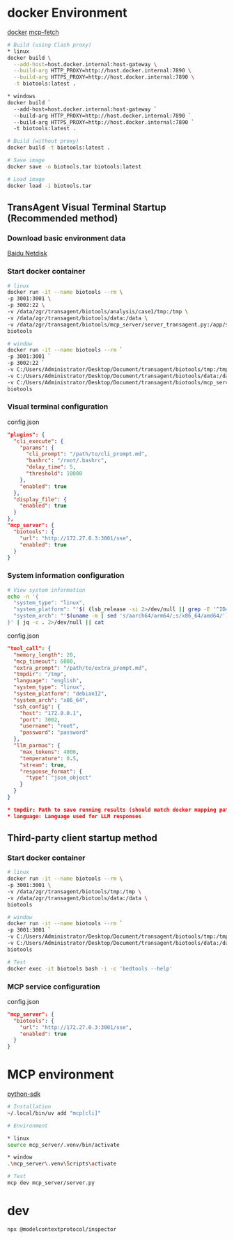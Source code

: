 # docker Environment

[docker](https://www.anaconda.com/docs/tools/working-with-conda/applications/docker#docker)
[mcp-fetch](https://github.com/modelcontextprotocol/servers/blob/main/src/fetch/Dockerfile)

```bash
# Build (using Clash proxy)
* linux
docker build \
  --add-host=host.docker.internal:host-gateway \
  --build-arg HTTP_PROXY=http://host.docker.internal:7890 \
  --build-arg HTTPS_PROXY=http://host.docker.internal:7890 \
  -t biotools:latest .

* windows
docker build `
  --add-host=host.docker.internal:host-gateway `
  --build-arg HTTP_PROXY=http://host.docker.internal:7890 `
  --build-arg HTTPS_PROXY=http://host.docker.internal:7890 `
  -t biotools:latest .

# Build (without proxy)
docker build -t biotools:latest .

# Save image
docker save -o biotools.tar biotools:latest

# Load image
docker load -i biotools.tar
```

## TransAgent Visual Terminal Startup (Recommended method)

### Download basic environment data

[Baidu Netdisk](https://pan.baidu.com/s/1YSH2Y-n_1N4YY1Rk-L7KLA?pwd=khzx)

### Start docker container

```bash
# linux
docker run -it --name biotools --rm \
-p 3001:3001 \
-p 3002:22 \
-v /data/zgr/transagent/biotools/analysis/case1/tmp:/tmp \
-v /data/zgr/transagent/biotools/data:/data \
-v /data/zgr/transagent/biotools/mcp_server/server_transagent.py:/app/server.py \
biotools

# window
docker run -it --name biotools --rm `
-p 3001:3001 `
-p 3002:22 `
-v C:/Users/Administrator/Desktop/Document/transagent/biotools/tmp:/tmp `
-v C:/Users/Administrator/Desktop/Document/transagent/biotools/data:/data `
-v C:/Users/Administrator/Desktop/Document/transagent/biotools/mcp_server/server_transagent.py:/app/server.py `
biotools
```

### Visual terminal configuration

config.json

```json
"plugins": {
  "cli_execute": {
    "params": {
      "cli_prompt": "/path/to/cli_prompt.md",
      "bashrc": "/root/.bashrc",
      "delay_time": 5,
      "threshold": 10000
    },
    "enabled": true
  },
  "display_file": {
    "enabled": true
  }
},
"mcp_server": {
  "biotools": {
    "url": "http://172.27.0.3:3001/sse",
    "enabled": true
  }
}
```

### System information configuration

```bash
# View system information
echo -n '{
  "system_type": "linux",
  "system_platform": "'$( (lsb_release -si 2>/dev/null || grep -E '^ID=' /etc/os-release | cut -d= -f2) | tr '[:upper:]' '[:lower:]')$((lsb_release -sr 2>/dev/null || grep -E '^VERSION_ID=' /etc/os-release | cut -d= -f2 | tr -d '"') | cut -d. -f1)'",
  "system_arch": "'$(uname -m | sed 's/aarch64/arm64/;s/x86_64/amd64/')'"
}' | jq -c . 2>/dev/null || cat
```

config.json

```json
"tool_call": {
  "memory_length": 20,
  "mcp_timeout": 6000,
  "extra_prompt": "/path/to/extra_prompt.md",
  "tmpdir": "/tmp",
  "language": "english",
  "system_type": "linux",
  "system_platform": "debian12",
  "system_arch": "x86_64",
  "ssh_config": {
    "host": "172.0.0.1",
    "port": 3002,
    "username": "root",
    "password": "password"
  },
  "llm_parmas": {
    "max_tokens": 4000,
    "temperature": 0.5,
    "stream": true,
    "response_format": {
      "type": "json_object"
    }
  }
}

* tmpdir: Path to save running results (should match docker mapping path)
* language: Language used for LLM responses
```

## Third-party client startup method

### Start docker container

```bash
# linux
docker run -it --name biotools --rm \
-p 3001:3001 \
-v /data/zgr/transagent/biotools/tmp:/tmp \
-v /data/zgr/transagent/biotools/data:/data \
biotools

# window
docker run -it --name biotools --rm `
-p 3001:3001 `
-v C:/Users/Administrator/Desktop/Document/transagent/biotools/tmp:/tmp `
-v C:/Users/Administrator/Desktop/Document/transagent/biotools/data:/data `
biotools

# Test
docker exec -it biotools bash -i -c 'bedtools --help'
```

### MCP service configuration

config.json

```json
"mcp_server": {
  "biotools": {
    "url": "http://172.27.0.3:3001/sse",
    "enabled": true
  }
}
```

# MCP environment

[python-sdk](https://github.com/modelcontextprotocol/python-sdk)

```bash
# Installation
~/.local/bin/uv add "mcp[cli]"

# Environment

* linux
source mcp_server/.venv/bin/activate

* window
.\mcp_server\.venv\Scripts\activate

# Test
mcp dev mcp_server/server.py
```

# dev

```bash
npx @modelcontextprotocol/inspector
```
